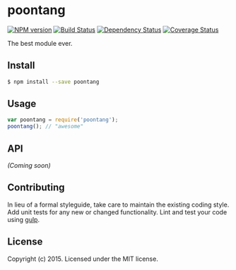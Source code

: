 # poontang 
[![NPM version][npm-image]][npm-url] [![Build Status][travis-image]][travis-url] [![Dependency Status][daviddm-url]][daviddm-image] [![Coverage Status][coveralls-image]][coveralls-url]

The best module ever.


## Install

```bash
$ npm install --save poontang
```


## Usage

```javascript
var poontang = require('poontang');
poontang(); // "awesome"
```

## API

_(Coming soon)_


## Contributing

In lieu of a formal styleguide, take care to maintain the existing coding style. Add unit tests for any new or changed functionality. Lint and test your code using [gulp](http://gulpjs.com/).


## License

Copyright (c) 2015. Licensed under the MIT license.



[npm-url]: https://npmjs.org/package/poontang
[npm-image]: https://badge.fury.io/js/poontang.svg
[travis-url]: https://travis-ci.org/toggl/poontang
[travis-image]: https://travis-ci.org/toggl/poontang.svg?branch=master
[daviddm-url]: https://david-dm.org/toggl/poontang.svg?theme=shields.io
[daviddm-image]: https://david-dm.org/toggl/poontang
[coveralls-url]: https://coveralls.io/r/toggl/poontang
[coveralls-image]: https://coveralls.io/repos/toggl/poontang/badge.png
